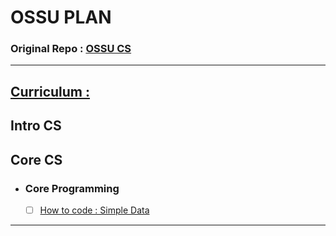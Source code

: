 # OSSU PLAN

### Original Repo : [OSSU CS](https://github.com/ossu/computer-science)

----------

## <ins>Curriculum <ins>:
## Intro CS

## Core CS
- ### Core Programming
    - [ ] [How to code : Simple Data]()  
        
***

    


